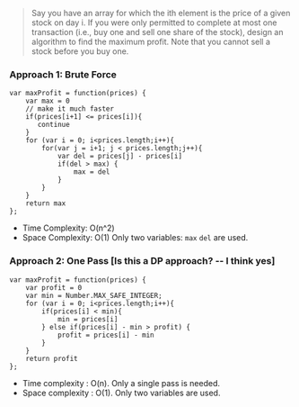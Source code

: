 > Say you have an array for which the ith element is the price of a given stock on day i.
> If you were only permitted to complete at most one transaction (i.e., buy one and sell one share of the stock), design an algorithm to find the maximum profit.
> Note that you cannot sell a stock before you buy one.

### Approach 1: Brute Force

```
var maxProfit = function(prices) {
    var max = 0
    // make it much faster
    if(prices[i+1] <= prices[i]){
       continue
    }
    for (var i = 0; i<prices.length;i++){
        for(var j = i+1; j < prices.length;j++){
            var del = prices[j] - prices[i]
            if(del > max) {
                max = del
            }
        }
    }
    return max
};
```

- Time Complexity: O(n^2)
- Space Complexity: O(1) Only two variables: `max` `del` are used.

### Approach 2: One Pass [Is this a DP approach? -- I think yes]

```
var maxProfit = function(prices) {
    var profit = 0
    var min = Number.MAX_SAFE_INTEGER;
    for (var i = 0; i<prices.length;i++){
        if(prices[i] < min){
            min = prices[i]
        } else if(prices[i] - min > profit) {
            profit = prices[i] - min
        }
    }
    return profit
};
```

- Time complexity : O(n). Only a single pass is needed.
- Space complexity : O(1). Only two variables are used.
